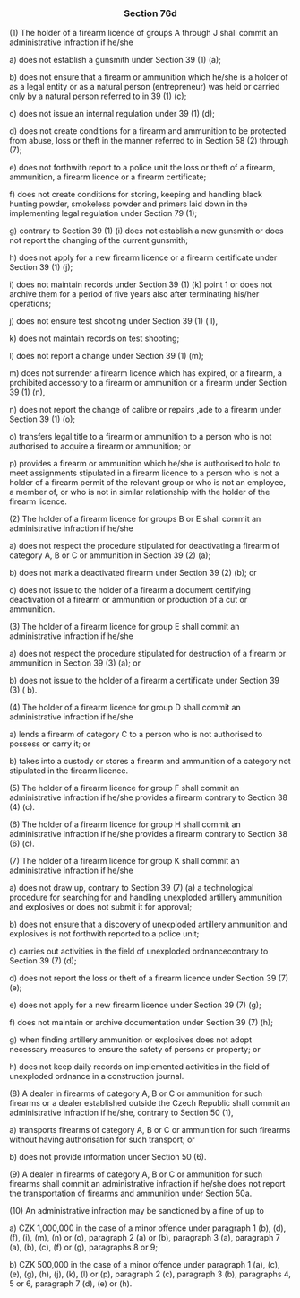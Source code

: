 ### <a name="section_76d"></a><p align="center">Section 76d</p>

(1) The holder of a firearm licence of groups A through J shall commit an administrative infraction if he/she

a) does not establish a gunsmith under Section 39 (1) (a);

b) does not ensure that a firearm or ammunition which he/she is a holder of as a legal entity or as a natural person (entrepreneur) was held or carried only by a natural person referred to in 39 (1) (c);

c) does not issue an internal regulation under 39 (1) (d);

d) does not create conditions for a firearm and ammunition to be protected from abuse, loss or theft in the manner referred to in Section 58 (2) through (7);

e) does not forthwith report to a police unit the loss or theft of a firearm, ammunition, a firearm licence or a firearm certificate;

f) does not create conditions for storing, keeping and handling black hunting powder, smokeless powder and primers laid down in the implementing legal regulation under Section 79 (1);

g) contrary to Section 39 (1) (i) does not establish a new gunsmith or does not report the changing of the current gunsmith;

h) does not apply for a new firearm licence or a firearm certificate under Section 39 (1) (j);

i) does not maintain records under Section 39 (1) (k) point 1 or does not archive them for a period of five years also after terminating his/her operations;

j) does not ensure test shooting under Section 39 (1) ( l),

k) does not maintain records on test shooting;

l) does not report a change under Section 39 (1) (m);

m) does not surrender a firearm licence which has expired, or a firearm, a prohibited accessory to a firearm or ammunition or a firearm under Section 39 (1) (n),

n) does not report the change of calibre or repairs ,ade to a firearm under Section 39 (1) (o);

o) transfers legal title to a firearm or ammunition to a person who is not authorised to acquire a firearm or ammunition; or

p) provides a firearm or ammunition which he/she is authorised to hold to meet assignments stipulated in a firearm licence to a person who is not a holder of a firearm permit of the relevant group or who is not an employee, a member of, or who is not in similar relationship with the holder of the firearm licence.

(2) The holder of a firearm licence for groups B or E shall commit an administrative infraction if he/she

a) does not respect the procedure stipulated for deactivating a firearm of category A, B or C or ammunition in Section 39 (2) (a);

b) does not mark a deactivated firearm under Section 39 (2) (b); or

c) does not issue to the holder of a firearm a document certifying deactivation of a firearm or ammunition or production of a cut or ammunition.

(3) The holder of a firearm licence for group E shall commit an administrative infraction if he/she

a) does not respect the procedure stipulated for destruction of a firearm or ammunition in Section 39 (3) (a); or

b) does not issue to the holder of a firearm a certificate under Section 39 (3) ( b).

(4) The holder of a firearm licence for group D shall commit an administrative infraction if he/she

a) lends a firearm of category C to a person who is not authorised to possess or carry it; or

b) takes into a custody or stores a firearm and ammunition of a category not stipulated in the firearm licence.

(5) The holder of a firearm licence for group F shall commit an administrative infraction if he/she provides a firearm contrary to Section 38 (4) (c).

(6) The holder of a firearm licence for group H shall commit an administrative infraction if he/she provides a firearm contrary to Section 38 (6) (c).

(7) The holder of a firearm licence for group K shall commit an administrative infraction if he/she

a) does not draw up, contrary to Section 39 (7) (a) a technological procedure for searching for and handling unexploded artillery ammunition and explosives or does not submit it for approval;

b) does not ensure that a discovery of unexploded artillery ammunition and explosives is not forthwith reported to a police unit;

c) carries out activities in the field of unexploded ordnancecontrary to Section 39 (7) (d);

d) does not report the loss or theft of a firearm licence under Section 39 (7) (e);

e) does not apply for a new firearm licence under Section 39 (7) (g);

f) does not maintain or archive documentation under Section 39 (7) (h);

g) when finding artillery ammunition or explosives does not adopt necessary measures to ensure the safety of persons or property; or

h) does not keep daily records on implemented activities in the field of unexploded ordnance in a construction journal.

(8) A dealer in firearms of category A, B or C or ammunition for such firearms or a dealer established outside the Czech Republic shall commit an administrative infraction if he/she, contrary to Section 50 (1),

a) transports firearms of category A, B or C or ammunition for such firearms without having authorisation for such transport; or

b) does not provide information under Section 50 (6).

(9) A dealer in firearms of category A, B or C or ammunition for such firearms shall commit an administrative infraction if he/she does not report the transportation of firearms and ammunition under Section 50a.

(10) An administrative infraction may be sanctioned by a fine of up to

a) CZK 1,000,000 in the case of a minor offence under paragraph 1 (b), (d), (f), (i), (m), (n) or (o), paragraph 2 (a) or (b), paragraph 3 (a), paragraph 7 (a), (b), (c), (f) or (g), paragraphs 8 or 9;

b) CZK 500,000 in the case of a minor offence under paragraph 1 (a), (c), (e), (g), (h), (j), (k), (l) or (p), paragraph 2 (c), paragraph 3 (b), paragraphs 4, 5 or 6, paragraph 7 (d), (e) or (h).

